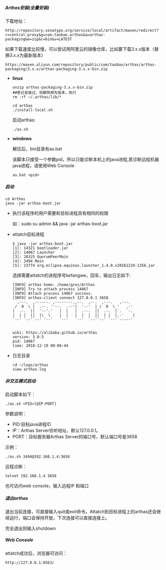##### Arthas安装(全量安装)

下载地址：
```
http://repository.sonatype.org/service/local/artifact/maven/redirect?r=central-proxy&g=com.taobao.arthas&a=arthas-packaging&e=zip&c=bin&v=LATEST
```
如果下载速度比较慢，可以尝试用阿里云的镜像仓库，比如要下载3.x.x版本（替换3.x.x为最新版本）
```http
https://maven.aliyun.com/repository/public/com/taobao/arthas/arthas-packaging/3.x.x/arthas-packaging-3.x.x-bin.zip
```



- **linux**

  ```shell
  unzip arthas-packaging-3.x.x-bin.zip
  ##若已安装过，则删除原先版本，执行
  rm -rf ~/.arthas/lib/*
  
  cd arthas
  ./install-local.sh
  ```



  启动arthas:

  ```
  ./as.sh
  ```


- **windows**

  解压后，bin目录有as.bat

  该脚本只接受一个参数pid，所以只能诊断本机上的java进程,若诊断远程机器java进程，请使用Web Console

  ```
  as.bat <pid>
  ```


##### 启动

```
cd Arthas
java -jar arthas-boot.jar
```

- 执行该程序的用户需要和目标进程具有相同的权限

  如：sudo su admin && java -jar arthas-boot.jar

- attatch目标进程

  ```shell
  $ java -jar arthas-boot.jar 
  [1]: 14321 bootloader.jar
  [2]: 14067 Launcher
  [3]: 28325 QuorumPeerMain
  [4]: 3494 Main
  [5]: 23774 org.eclipse.equinox.launcher_1.4.0.v20161219-1356.jar
  
  ```

  选择需要attatch的进程序号kefangwe，回车，输出日志如下:

  ```shell
  [INFO] arthas home: /home/grez/Arthas
  [INFO] Try to attach process 14067
  [INFO] Attach process 14067 success.
  [INFO] arthas-client connect 127.0.0.1 3658
    ,---.  ,------. ,--------.,--.  ,--.  ,---.   ,---.                           
   /  O  \ |  .--. ''--.  .--'|  '--'  | /  O  \ '   .-'                          
  |  .-.  ||  '--'.'   |  |   |  .--.  ||  .-.  |`.  `-.                          
  |  | |  ||  |\  \    |  |   |  |  |  ||  | |  |.-'    |                         
  `--' `--'`--' '--'   `--'   `--'  `--'`--' `--'`-----'                          
                                                                                  
  
  wiki: https://alibaba.github.io/arthas
  version: 3.0.5
  pid: 14067
  time: 2018-12-19 00:06:44
  ```

- 日志目录

  ```shell
  cd ~/logs/arthas
  view arthas.log
  ```


##### 非交互模式启动

启动脚本如下：

```
./as.sh <PID>[@IP:PORT]
```

参数说明：

- PID:目标java进程ID
- IP：Arthas Server侦听地址，默认127.0.0.1。
- PORT：目标服务器Arthas Server的端口号，默认端口号是3658

示例：

```
./as.sh 3494@192.168.1.4:3658
```

远程诊断：

```shell
telnet 192.168.1.4 3658
```

也可访问web console，输入远程IP 和端口



##### 退出arthas

  退出当前连接，可直接输入quit或exit命令。Attatch到目标进程上的arthas还会继续运行，端口会保持开放，下次连接可以直接连接上。

  完全退出则输入shutdown



##### Web Console

attatch成功后，浏览器可访问：

```http
http://127.0.0.1:8563/
```



